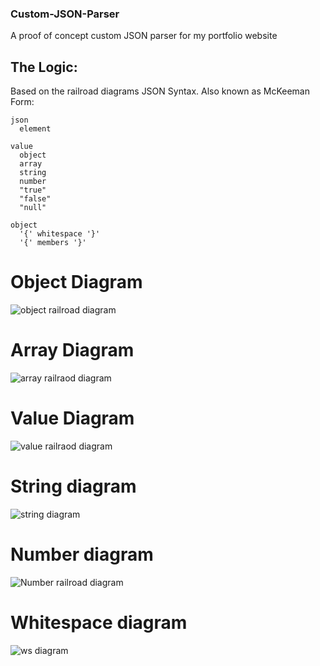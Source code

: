 ### Custom-JSON-Parser
A proof of concept custom JSON parser for my portfolio website

## The Logic:
Based on the railroad diagrams JSON Syntax. Also known as McKeeman Form:

```
json
  element

value
  object
  array
  string
  number
  "true"
  "false"
  "null"

object
  '{' whitespace '}'
  '{' members '}'

```

# Object Diagram
![object railroad diagram](https://www.json.org/img/object.png)

# Array Diagram
![array railraod diagram](https://www.json.org/img/array.png)

# Value Diagram
![value railraod diagram](https://www.json.org/img/value.png)

# String diagram
![string diagram](https://www.json.org/img/string.png)

# Number diagram
![Number railroad diagram](https://www.json.org/img/number.png)

# Whitespace diagram
![ws diagram](https://www.json.org/img/whitespace.png)
